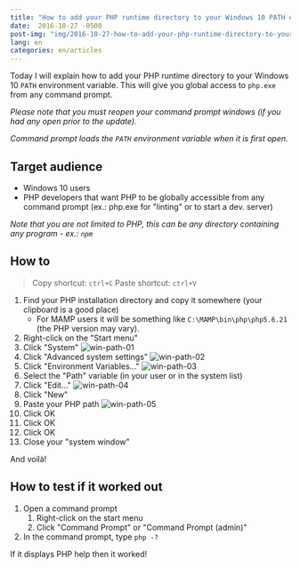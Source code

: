 ```yaml
---
title: "How to add your PHP runtime directory to your Windows 10 PATH environment variable"
date:  2016-10-27 -0500
post-img: "img/2016-10-27-how-to-add-your-php-runtime-directory-to-your-windows-10-path-environment-variable.png"
lang: en
categories: en/articles
---
```


Today I will explain how to add your PHP runtime directory to your Windows 10 `PATH` environment variable.
This will give you global access to `php.exe` from any command prompt.

*Please note that you must reopen your command prompt windows (if you had any open prior to the update).*

*Command prompt loads the `PATH` environment variable when it is first open.*

## Target audience

* Windows 10 users
* PHP developers that want PHP to be globally accessible from any command prompt (ex.: php.exe for "linting" or to start a dev. server)

*Note that you are not limited to PHP, this can be any directory containing any program - ex.: `npm`*
<!--more-->

## How to

> Copy shortcut: `ctrl+C`
> Paste shortcut: `ctrl+V`

1. Find your PHP installation directory and copy it somewhere (your clipboard is a good place)
    * For MAMP users it will be something like `C:\MAMP\bin\php\php5.6.21` (the PHP version may vary).
1. Right-click on the "Start menu"
1. Click "System" <img src="http://www.forevolve.com/wp-content/uploads/2016/10/Win-Path-01.png" alt="win-path-01" class="alignnone size-full wp-image-361" />
1. Click "Advanced system settings" <img src="http://www.forevolve.com/wp-content/uploads/2016/10/Win-Path-02.png" alt="win-path-02" class="alignnone size-full wp-image-361" />
1. Click "Environment Variables..." <img src="http://www.forevolve.com/wp-content/uploads/2016/10/Win-Path-03.png" alt="win-path-03" class="alignnone size-full wp-image-361" />
1. Select the "Path" variable (in your user or in the system list)
1. Click "Edit..." <img src="http://www.forevolve.com/wp-content/uploads/2016/10/Win-Path-04.png" alt="win-path-04" class="alignnone size-full wp-image-361" />
1. Click "New"
1. Paste your PHP path <img src="http://www.forevolve.com/wp-content/uploads/2016/10/Win-Path-05.png" alt="win-path-05" class="alignnone size-full wp-image-361" />
1. Click OK
1. Click OK
1. Click OK
1. Close your "system window"

And voilà!

## How to test if it worked out

1. Open a command prompt
    1. Right-click on the start menu
    1. Click "Command Prompt" or  "Command Prompt (admin)"
1. In the command prompt, type `php -?`

If it displays PHP help then it worked!